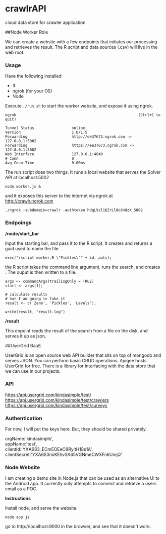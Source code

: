 crawlrAPI
=========

cloud data store for crawler application

##Node Worker Role

We can create a website with a few endpoints that initiates our processing and retrieves the result. The R script and data sources (.csv) will live in the web root.

### Usage

Have the following installed

- R
- ngrok (for your OS)
- Node

Execute `./run.sh` to start the worker website, and expose it using ngrok. 

```
ngrok                                                       (Ctrl+C to quit)
                                                                            
Tunnel Status                 online                                        
Version                       1.6/1.5                                       
Forwarding                    http://ee37673.ngrok.com -> 127.0.0.1:5002    
Forwarding                    https://ee37673.ngrok.com -> 127.0.0.1:5002   
Web Interface                 127.0.0.1:4040                                
# Conn                        0                                             
Avg Conn Time                 0.00ms
```
The run script does two things. It runs a local website that serves the Solver API at localhost:5002 

```
node worker.js &
```
and it exposes this server to the internet via ngrok at http://crawlr.ngrok.com

```
./ngrok -subdomain=crawlr -authtoken hdqL9zl1QZrLl8c84HzX 5002
```

### Endpoings

**/route/start_bar**

Input the starting bar, and pass it to the R script. It creates and returns a guid used to name the file.

```
exec("rscript worker.R \"Pickles\"" + id, puts);
```

the R script takes the command line argument, runs the search, and creates . The ouput is then written to a file.

```
args <- commandArgs(trailingOnly = TRUE)
start <- args[1];

# calculate results
# but I am going to fake it
result <- c('Zeno', 'Pickles', 'Levels');

write(result, "result.log")
```

**/result**

This enpoint reads the result of the search from a file on the disk, and serves it up as json.


##UserGrid BaaS

UserGrid is an open source web API builder that sits on top of mongodb and serves JSON. You can perform basic CRUD operations. Apigee hosts UserGrid for free. There is a library for interfacing with the data store that we can use in our projects.

### API

https://api.usergrid.com/kindasimple/test/  
https://api.usergrid.com/kindasimple/test/crawlers  
https://api.usergrid.com/kindasimple/test/surveys  


### Authentication
For now, I will put the keys here. But, they should be shared privately.

orgName:'kindasimple',  
appName:'test',  
clientId:'YXA683_ECmEOEeO9RyltH18s1A',  
clientSecret:'YXA6S3noKEhvSK65VGNmeCWXFn6UmjQ'

### Node Website

I am creating a demo site in Node.js that can be used as an alternative UI to the Android app.  It currently only attempts to connect and retrieve a users email as a POC.

**Instructions**

Install node, and serve the website. 

```
node app.js
```

go to http://localhost:9000 in the browser, and see that it doesn't work.

